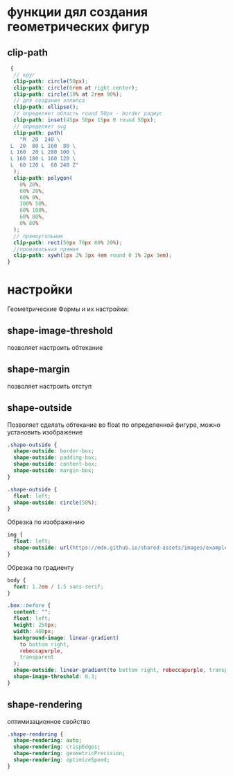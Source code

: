 <!-- функции дял создания геометрических фигур  ---------------------------------------------------------------------------------------------->

# функции дял создания геометрических фигур

## clip-path

```scss
 {
  // круг
  clip-path: circle(50px);
  clip-path: circle(6rem at right center);
  clip-path: circle(10% at 2rem 90%);
  // для создания эллипса
  clip-path: ellipse();
  // определяет область round 50px - border радиус
  clip-path: inset(45px 50px 15px 0 round 50px);
  // определяет svg
  clip-path: path(
    "M  20  240 \
 L  20  80 L 160  80 \
 L 160  20 L 280 100 \
 L 160 180 L 160 120 \
 L  60 120 L  60 240 Z"
  );
  clip-path: polygon(
    0% 20%,
    60% 20%,
    60% 0%,
    100% 50%,
    60% 100%,
    60% 80%,
    0% 80%
  );
  // прямоугольник
  clip-path: rect(50px 70px 80% 20%);
  //произвольная прямая
  clip-path: xywh(1px 2% 3px 4em round 0 1% 2px 3em);
}
```

# настройки

Геометрические Формы и их настройки:

## shape-image-threshold

позволяет настроить обтекание

## shape-margin

позволяет настроить отступ

## shape-outside

Позволяет сделать обтекание во float по определенной фигуре, можно установить изображение

```scss
.shape-outside {
  shape-outside: border-box;
  shape-outside: padding-box;
  shape-outside: content-box;
  shape-outside: margin-box;
}
```

```scss
.shape-outside {
  float: left;
  shape-outside: circle(50%);
}
```

Обрезка по изображению

```scss
img {
  float: left;
  shape-outside: url(https://mdn.github.io/shared-assets/images/examples/star-shape.png);
}
```

Обрезка по градиенту

```scss
body {
  font: 1.2em / 1.5 sans-serif;
}

.box::before {
  content: "";
  float: left;
  height: 250px;
  width: 400px;
  background-image: linear-gradient(
    to bottom right,
    rebeccapurple,
    transparent
  );
  shape-outside: linear-gradient(to bottom right, rebeccapurple, transparent);
  shape-image-threshold: 0.3;
}
```

## shape-rendering

оптимизационное свойство

```scss
.shape-rendering {
  shape-rendering: auto;
  shape-rendering: crispEdges;
  shape-rendering: geometricPrecision;
  shape-rendering: optimizeSpeed;
}
```
